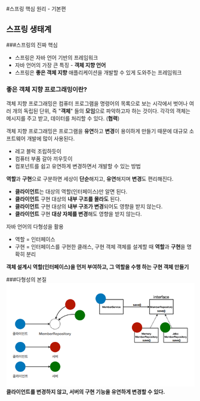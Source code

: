 #스프링 핵심 원리 - 기본편

## 스프링 생태계

###스프링의 진짜 핵심

- 스프링은 자바 언어 기반의 프레임워크
- 자바 언어의 가장 큰 특징 - **객체 지향 언어**
- 스프링은 **좋은 객체 지향** 애플리케이션을 개발할 수 
  있게 도와주는 프레임워크

### 좋은 객체 지향 프로그래밍이란?

객체 지향 프로그래밍은 컴퓨터 프로그램을 명령어의 목록으로 
보는 시각에서 벗어나 여러 개의 독립된 단위, 즉 "**객체**"
들의 **모임**으로 파악하고자 하는 것이다. 각각의 객체는 
메시지를 주고 받고, 데이터를 처리할 수 있다. (**협력**)

객체 지향 프로그래밍은 프로그램을 **유연**하고 **변경**이 
용이하게 만들기 때문에 대규모 소프트웨어 개발에 많이 사용된다.
- 레고 블럭 조립하듯이
- 컴퓨터 부품 갈아 끼우듯이
- 컴포넌트를 쉽고 유연하게 변경하면서 개발할 수 있는 방법 

**역할**과 **구현**으로 구분하면 세상이 **단순**해지고, 
**유연**해지며 **변경**도 편리해진다.
- **클라이언트**는 대상의 역할(인터페이스)만 알면 된다.
- **클라이언트** 구현 대상의 **내부 구조를 몰라도** 된다. 
- **클라이언트** 구현 대상의 **내부 구조가 변경**되어도 영향을 받지 않는다.
- **클라이언트** 구현 **대상 자체를 변경**해도 영향을 받지 않는다.

자바 언어의 다형성을 활용
- 역할 = 인터페이스
- 구현 = 인터페이스를 구현한 클래스, 구현 객체 
객체를 설계할 때 **역할**과 **구현**을 명확히 분리

**객체 설계시 역할(인터페이스)을 먼저 부여하고, 그 역할을 수행
하는 구현 객체 만들기**


###다형성의 본질
![img.png](img.png)
**클라이언트를 변경하지 않고, 서버의 구현 기능을 유연하게 변경할 수 있다.**
